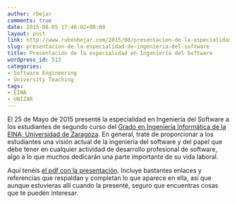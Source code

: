 ```yaml
---
author: rbejar
comments: true
date: 2015-08-05 17:46:02+00:00
layout: post
link: http://www.rubenbejar.com/2015/08/presentacion-de-la-especialidad-de-ingenieria-del-software/
slug: presentacion-de-la-especialidad-de-ingenieria-del-software
title: Presentación de la especialidad en Ingeniería del Software
wordpress_id: 513
categories:
- Software Engineering
- University Teaching
tags:
- EINA
- UNIZAR
---
```


El 25 de Mayo de 2015 presenté la especialidad en Ingeniería del Software a los estudiantes de segundo curso del [Grado en Ingeniería Informática de la EINA, Universidad de Zaragoza](http://titulaciones.unizar.es/ing-informatica/). En general, traté de proporcionar a los estudiantes una visión actual de la ingeniería del software y del papel que debe tener en cualquier actividad de desarrollo profesional de software, algo a lo que muchos dedicarán una parte importante de su vida laboral.

Aquí tenéis [el pdf con la presentación](https://rbejar.github.io/documents/Present_IngSoft_15_rbejar.pdf). Incluye bastantes enlaces y referencias que respaldan y completan lo que aparece en ella, así que aunque estuvieras allí cuando la presenté, seguro que encuentras cosas que te pueden interesar.
